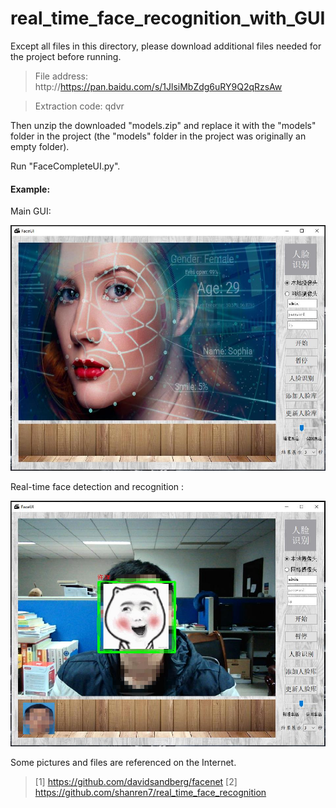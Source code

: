 # real_time_face_recognition_with_GUI

Except all files in this directory, please download additional files needed for the project before running. 

> File address: http://https://pan.baidu.com/s/1JlsiMbZdg6uRY9Q2qRzsAw 

> Extraction code: qdvr

Then unzip the downloaded "models.zip" and replace it with the "models" folder in the project (the "models" folder in the project was originally an empty folder).

Run "FaceCompleteUI.py".

#### Example:

Main GUI:

<img src="./UI_images/FaceUI.jpg" alt="FaceUI" style="zoom:67%;" />

Real-time face detection and recognition :

<img src="./UI_images/faceRecog.jpg" alt="faceRecog" style="zoom:67%;" />

Some pictures and files are referenced on the Internet.

> [1] https://github.com/davidsandberg/facenet
> [2] https://github.com/shanren7/real_time_face_recognition
